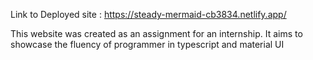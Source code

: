 Link to Deployed site :
https://steady-mermaid-cb3834.netlify.app/

This website was created as an assignment for an internship.
It aims to showcase the fluency of programmer in typescript and material UI
